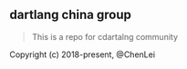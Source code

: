 ## dartlang china group
> This is a repo for cdartalng community

Copyright (c) 2018-present, @ChenLei